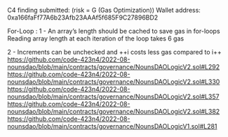C4 finding submitted: (risk = G (Gas Optimization))
Wallet address: 0xa166faFf77A6b23Afb23AAAf5f685F9C27896BD2

For-Loop :
1 - An array’s length should be cached to save gas in for-loops
Reading array length at each iteration of the loop takes 6 gas

2 - Increments can be unchecked and ++i costs less gas compared to i++
https://github.com/code-423n4/2022-08-nounsdao/blob/main/contracts/governance/NounsDAOLogicV2.sol#L292
https://github.com/code-423n4/2022-08-nounsdao/blob/main/contracts/governance/NounsDAOLogicV2.sol#L330
https://github.com/code-423n4/2022-08-nounsdao/blob/main/contracts/governance/NounsDAOLogicV2.sol#L357
https://github.com/code-423n4/2022-08-nounsdao/blob/main/contracts/governance/NounsDAOLogicV2.sol#L382
https://github.com/code-423n4/2022-08-nounsdao/blob/main/contracts/governance/NounsDAOLogicV1.sol#L281